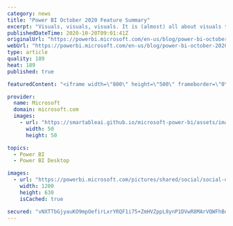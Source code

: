 ```yaml
---
category: news
title: "Power BI October 2020 Feature Summary"
excerpt: "Visuals, visuals, visuals. It is (almost) all about visuals this month with loads of new visuals and updates to existing visuals. Also, we are helping users getting started with the introduction of canvas watermarks. Power BI is getting a shiny new icon and we are adding a dismiss option to the Power"
publishedDateTime: 2020-10-20T09:01:41Z
originalUrl: "https://powerbi.microsoft.com/en-us/blog/power-bi-october-2020-feature-summary/"
webUrl: "https://powerbi.microsoft.com/en-us/blog/power-bi-october-2020-feature-summary/"
type: article
quality: 189
heat: 189
published: true

featuredContent: "<iframe width=\"800\" height=\"500\" frameborder=\"0\" src=\"https://www.youtube.com/embed/LveNuQqV5xk\" allow=\"accelerometer; autoplay; encrypted-media; gyroscope; picture-in-picture\" allowfullscreen></iframe>"

provider:
  name: Microsoft
  domain: microsoft.com
  images:
    - url: "https://smartableai.github.io/microsoft-power-bi/assets/images/organizations/microsoft.com-50x50.jpg"
      width: 50
      height: 50

topics:
  - Power BI
  - Power BI Desktop

images:
  - url: "https://powerbi.microsoft.com/pictures/shared/social/social-default-image.png"
    width: 1200
    height: 630
    isCached: true

secured: "vNXTTbGjyauKO9mpOefirLxrYRQF1i75+ZmHVZppL8ynP1DVwR8MArVQWFhBqbsjPp6EK+pQdgsXsCt1VU//T8WaQn4bY8250Sc2ptc2DCJECyJK9/YQEe4/MVLlvNkHIejaemAHOiV5LE96pJrGm4IOK3Kzv+9E2GT/4MDKOvVyRtKw7YZkwbGUoOru+HwZoIEx3nr1cx6MhHjv0i4xuw7sUABn7aJR7439vd9kNogfYyCyH5japT9NKmHbSkj/RChmADErBUo7iaGxgpMqgW1gTr2Zgnj3jeNcnKxKlRKDVEZpKmNgBVrcMPsq44XX+WUQTHwp8HD+UB3MTI01U2Ke4yVY2ZtQksrlTS83tjsktcttMFZFeeZhk/V6WM9p35vzrJbrCqaIN631cf8LlTbppn3Ilwn8Kh0G/QRQu9w=;lyOdRODeDSOp68ACqt5OIA=="
---
```


